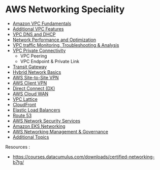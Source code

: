 # AWS Networking Speciality



- [Amazon VPC Fundamentals](vpc_fundamentals.md)
- [Additional VPC Features](vpc_additional.md)
- [VPC DNS and DHCP](dns_dhcp.md)
- [Network Performance and Optimization](performance_optimization.md)
- [VPC traffic Monitoring, Troubleshooting & Analysis](vpc_monitoring.md)
- [VPC Private Connectivity](private_connectivity.md)
    - VPC Peering
    - VPC Endpoint & Private Link
- [Transit Gateway](transit_gateway.md)
- [Hybrid Network Basics](hybrid_connectivity.md)
- [AWS Site-to-Site VPN](site_to_site_vpn.md)
- [AWS Client VPN](client_vpn.md)
- [Direct Connect (DX)](direct_connect.md)
- [AWS Cloud WAN](cloud_wan.md)
- [VPC Lattice](vpc_lattice.md)
- [CloudFront](cloudfront.md)
- [Elastic Load Balancers](aws_elb.md)
- [Route 53](route53.md)
- [AWS Network Security Services](network_security.md)
- [Amazon EKS Networking](eks_networking.md)
- [AWS Networking Management & Governance](net_governance.md)
- [Additional Topics](additional.md)


Resources :

- https://courses.datacumulus.com/downloads/certified-networking-b7tg/